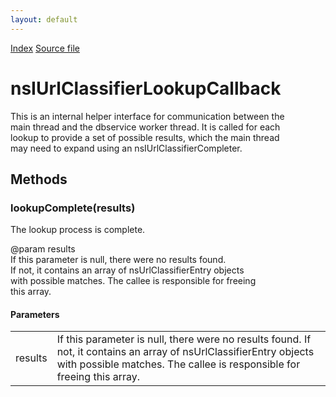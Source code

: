 ```yaml
---
layout: default
---
```

<div id='links'><a href="../index.html">Index</a>
<a href="http://dxr.mozilla.org/mozilla-central/source/toolkit/components/url-classifier/nsIUrlClassifierDBService.idl">Source file</a>
</div>

# nsIUrlClassifierLookupCallback #
  
This is an internal helper interface for communication between the  
main thread and the dbservice worker thread.  It is called for each  
lookup to provide a set of possible results, which the main thread  
may need to expand using an nsIUrlClassifierCompleter.  
  

## Methods ##

### lookupComplete(results) ###
  
The lookup process is complete.  
  
@param results  
       If this parameter is null, there were no results found.  
       If not, it contains an array of nsUrlClassifierEntry objects  
       with possible matches.  The callee is responsible for freeing  
       this array.  
  

#### Parameters ####

<table>

<tr>
<td>results</td>
<td>       If this parameter is null, there were no results found.  
       If not, it contains an array of nsUrlClassifierEntry objects  
       with possible matches.  The callee is responsible for freeing  
       this array.  
</td>
</tr>

</table>
